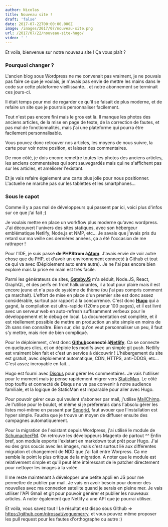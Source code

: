 ```yaml
---
author: Nicolas
title: Nouveau site !
draft: 'false'
date: 2017-07-22T00:00:00.000Z
image: /images/2017/07/nouveau-site.png
url: /2017/07/22/nouveau-site-hugo/
video: ' '
---
```

Et voila, bienvenue sur notre nouveau site ! Ça vous plaît ?



### Pourquoi changer ?

L'ancien blog sous Wordpress ne me convenait pas vraiment, je ne pouvais pas faire ce que je voulais, je n'avais pas envie de mettre les mains dans le code sur cette plateforme vieillissante... et notre abonnement se terminait ces jours-ci.

Il était temps pour moi de regarder ce qu'il se faisait de plus moderne, et de refaire un site que je pourrais personnaliser facilement.

Tout n'est pas encore fini mais le gros est là. Il manque les photos des anciens articles, de la mise en page de texte, de la correction de fautes, et pas mal de fonctionnalités, mais j'ai une plateforme qui pourra être facilement personnalisable.

Vous pouvez donc retrouver nos articles, les moyens de nous suivre, la carte pour voir notre position, et laisser des commentaires.

De mon côté, je dois encore remettre toutes les photos des anciens articles, les anciens commentaires qui sont sauvegardés mais qui ne s'affichent pas sur les articles, et améliorer l'existant.

Et je vais refaire également une carte plus jolie pour nous positionner. L'actuelle ne marche pas sur les tablettes et les smartphones...

### Sous le capot

Comme il y a pas mal de développeurs qui passent par ici, voici plus d'infos sur ce que j'ai fait ;)

Je voulais mettre en place un workflow plus moderne qu'avec wordpress. J'ai découvert l'univers des sites statiques, avec son hébergeur emblématique Netlify, Node.js et NMP, etc... Je savais que j'avais pris du retard sur ma veille ces dernières années, ça a été l'occasion de me rattraper !

Pour l'IDE, je suis passé **de PHPStrom à**[**Atom**](https://atom.io/). J'avais envie de voir autre chose que du PHP, et d'avoir un environnement connecté à Github et tout ce qui va avec (Déploiement auto entre autre). Je ne l'ai pas encore bien exploré mais la prise en main est très facile.

Parmi les générateurs de sites, [**GatsbyJS**](https://www.gatsbyjs.org/) m'a séduit, Node.JS, React, GraphQL, et des perfs en front hallucinantes, il a tout pour plaire mais il est encore jeune et n'a pas de système de thème (ou j'ai pas compris comment ça marchait). L'effort de mise en place d'un premier site est donc assez considérable, surtout par rapport à la concurrence. C'est donc [**Hugo**](https://gohugo.io/) qui a gagné, la compilation est ultra-rapide (120ms pour 100 pages), et il est livré avec un serveur web en auto-refresh suffisamment verbeux pour le développement et le debug en local. La documentation est complète, et il est réellement possible de mettre en production un site simple en moins de 2h sans rien connaître. Bien sur, dès qu'on veut personnaliser un peu, il faut s'y mettre, mais rien de bien compliqué.

Pour le déploiement, c'est donc [**Github**](https://github.com/)**connecté à**[**Netlify**](https://www.netlify.com/). Ca se connecte en quelques clics, et on déploie les modifs avec un simple git push. Netlify est vraiment bien fait et c'est un service à découvrir ! L'hébergement du site est gratuit, avec déploiement automatique, CDN, HTTPS, anti-DDOS, etc... C'est assez incroyable en fait...

Hugo est fourni avec [Disqus](https://disqus.com/) pour gérer les commentaires. Je vais l'utiliser pour le moment mais je pense rapidement migrer vers [StaticMan](https://staticman.net/). Le côté trop touffu et connecté de Disqus ne va pas convenir à notre audience familiale, et la logique de StaticMan est imparable pour aller avec Hugo.

Pour pouvoir gérer ceux qui veulent s'abonner par mail, j'utilise [MailChimp](https://mailchimp.com/). Je l'utilise pour le boulot, et même si je préfererais dans l'absolu gérer les listes moi-même en passant par [Sengrid](https://sendgrid.com/), faut avouer que l'installation est hyper simple. Faudra que je trouve un moyen de diffuser ensuite des campagnes automatiquement.

Pour la migration de l'existant depuis Wordpress, j'ai utilisé le module de [SchumacherFM](https://github.com/SchumacherFM/wordpress-to-hugo-exporter). On retrouve les développeurs Magento de partout ^^ Enfin bref, son module exporte l'existant en markdown tout prêt pour Hugo. J'ai eu des gros soucis avec les images, mais c'est surtout lié aux différentes migration et changement de NDD que j'ai fait entre Worpress. Ca me semble le point le plus critique de la migration. A noter que le module est relativement simple et qu'il peut être intéressant de le patcher directement pour nettoyer les images à la volée.

Il me reste maintenant à développer une petite appli en JS pour me permettre de publier par mail. Je vais en avoir besoin pour donner des nouvelles avec ma connexion satellite quand je serais en pleine mer. Je vais utiliser l'API Gmail et git pour pouvoir générer et publier les nouveaux articles. A noter également que Netlify a une API que je pourrai utiliser.

Et voila, vous savez tout ! Le résultat est dispo sous Github => <https://github.com/ntrossat/voguemerry>, et vous pouvez même proposer les pull request pour les fautes d'orthographe ou autre :)

